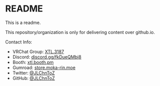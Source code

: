 # README

This is a readme.

This repository/organization is only for delivering content over github.io.

Contact Info:

- VRChat Group: [XTL.3187](https://vrc.group/XTL.3187)
- Discord: [discord.gg/fkDueQMbj8](https://discord.gg/fkDueQMbj8)
- Booth: [xtl.booth.pm](https://xtl.booth.pm/)
- Gumroad: [store.moka-rin.moe](https://store.moka-rin.moe/)
- Twitter: [@JLChnToZ](https://twitter.com/JLChnToZ)
- GitHub: [@JLChnToZ](https://github.com/JLChnToZ)
